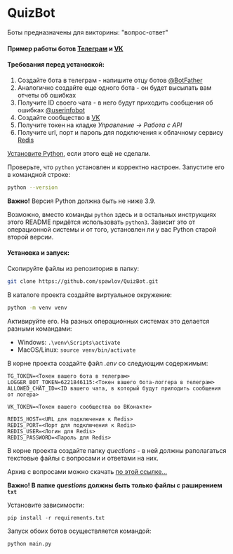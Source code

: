 # QuizBot

Боты предназначены для викторины: "вопрос-ответ"

#### Пример работы ботов [Телеграм](https://t.me/spv_quiz_bot) и [VK](https://vk.com/club220264064)

#### Требования перед установкой:
1. Создайте бота в телеграм - напишите отцу ботов [@BotFather](https://t.me/BotFather)
2. Аналогично создайте еще одного бота - он будет высылать вам отчеты об ошибках
3. Получите ID своего чата - в него будут приходить сообщения об ошибках [@userinfobot](https://t.me/userinfobot)
4. Создайте сообщество в [VK](https://vk.com/groups?tab=admin)
5. Получите токен на кладке _Управление -> Работа с API_
6. Получите url, порт и пароль для подключения к облачному сервису [Redis](https://redis.com/) 

[Установите Python](https://www.python.org/), если этого ещё не сделали.

Проверьте, что `python` установлен и корректно настроен. Запустите его в командной строке:
```sh
python --version
```
**Важно!** Версия Python должна быть не ниже 3.9.

Возможно, вместо команды `python` здесь и в остальных инструкциях этого README придётся использовать `python3`. Зависит это от операционной системы и от того, установлен ли у вас Python старой второй версии.

#### Установка и запуск:
Скопируйте файлы из репозитория в папку:
```sh
git clone https://github.com/spawlov/QuizBot.git
```

В каталоге проекта создайте виртуальное окружение:
```sh
python -m venv venv
```
Активируйте его. На разных операционных системах это делается разными командами:

- Windows: `.\venv\Scripts\activate`
- MacOS/Linux: `source venv/bin/activate`

В корне проекта создайте файл _.env_ со следующим содержимым:

```text
TG_TOKEN=<Токен вашего бота в телеграм>
LOGGER_BOT_TOKEN=6221846115:<Токен вашего бота-логгера в телеграм>
ALLOWED_CHAT_ID=<ID вашего чата, в который будут прилодить сообщения от логера>

VK_TOKEN=<Токен вашего сообщества во ВКонакте>

REDIS_HOST=<URL для подключения к Redis>
REDIS_PORT=<Порт для подключения к Redis>
REDIS_USER=<Логин для Redis>
REDIS_PASSWORD=<Пароль для Redis>
```

В корне проекта создайте папку _quections_ - в ней должны раполагаться текстовые 
файлы с вопросами и ответами на них. 

Архив с вопросами можно скачать [по этой ссылке...](https://dvmn.org/media/modules_dist/quiz-questions.zip)

**Важно! В папке _questions_ должны быть только файлы с раширением `txt`**

Установите зависимости:

```python
pip install -r requirements.txt
```

Запуск обоих ботов осуществляется командой:

```python
python main.py
```
